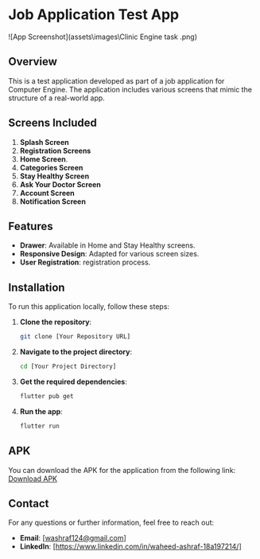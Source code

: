 # Job Application Test App

![App Screenshot](assets\images\Clinic Engine task .png)

## Overview

This is a test application developed as part of a job application for Computer Engine. The application includes various screens that mimic the structure of a real-world app.

## Screens Included

1. **Splash Screen**
2. **Registration Screens**
3. **Home Screen**.
4. **Categories Screen**
5. **Stay Healthy Screen**
6. **Ask Your Doctor Screen**
7. **Account Screen**
8. **Notification Screen**

## Features

- **Drawer**: Available in Home and Stay Healthy screens.
- **Responsive Design**: Adapted for various screen sizes.
- **User Registration**: registration process.

## Installation

To run this application locally, follow these steps:

1. **Clone the repository**:
    ```bash
    git clone [Your Repository URL]
    ```
2. **Navigate to the project directory**:
    ```bash
    cd [Your Project Directory]
    ```
3. **Get the required dependencies**:
    ```bash
    flutter pub get
    ```
4. **Run the app**:
    ```bash
    flutter run
    ```

## APK

You can download the APK for the application from the following link:
[Download APK](https://drive.google.com/file/d/1vdKXoPlJL8iCs8nOGUl2m2KH9btJDEQI/view?usp=sharing)


## Contact

For any questions or further information, feel free to reach out:

- **Email**: [washraf124@gmail.com]
- **LinkedIn**: [https://www.linkedin.com/in/waheed-ashraf-18a197214/]
